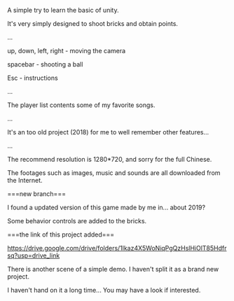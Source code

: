 A  simple try to learn the basic of unity.

It's very simply designed to shoot bricks and obtain points.


...

up, down, left, right - moving the camera

spacebar - shooting a ball

Esc - instructions

...

The player list contents some of my favorite songs.

...

It's an too old project (2018) for me to well remember other features...

...

The recommend resolution is 1280*720, and sorry for the full Chinese.

The footages such as images, music and sounds are all downloaded from the Internet. 



===new branch===

I found a updated version of this game made by me in... about 2019?

Some behavior controls are added to the bricks.



===the link of this project added===

https://drive.google.com/drive/folders/1lkaz4X5WoNiqPgQzHslHiOlT85Hdfrsq?usp=drive_link

There is another scene of a simple demo. I haven't split it as a brand new project. 

I haven't hand on it a long time... You may have a look if interested.
